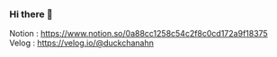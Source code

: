 

### Hi there 👋
Notion : https://www.notion.so/0a88cc1258c54c2f8c0cd172a9f18375 <br>
Velog : https://velog.io/@duckchanahn

<!--
**duckchanahn/duckchanahn** is a ✨ _special_ ✨ repository because its `README.md` (this file) appears on your GitHub profile.
